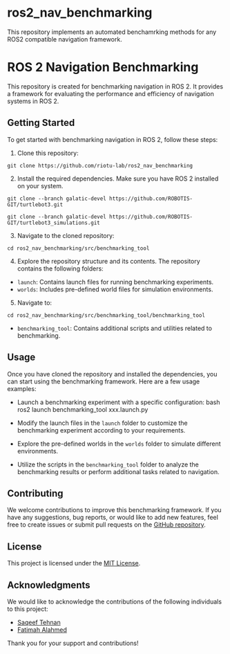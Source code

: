 # ros2_nav_benchmarking
This repository implements an automated benchamrking methods for any ROS2 compatible navigation framework.

# ROS 2 Navigation Benchmarking

This repository is created for benchmarking navigation in ROS 2. It provides a framework for evaluating the performance and efficiency of navigation systems in ROS 2.

## Getting Started

To get started with benchmarking navigation in ROS 2, follow these steps:

1. Clone this repository: 


```
git clone https://github.com/riotu-lab/ros2_nav_benchmarking
```

2. Install the required dependencies. Make sure you have ROS 2 installed on your system.
```
git clone --branch galatic-devel https://github.com/ROBOTIS-GIT/turtlebot3.git
```
```
git clone --branch galatic-devel https://github.com/ROBOTIS-GIT/turtlebot3_simulations.git
```

3. Navigate to the cloned repository:

```
cd ros2_nav_benchmarking/src/benchmarking_tool
```

4. Explore the repository structure and its contents. The repository contains the following folders:

- `launch`: Contains launch files for running benchmarking experiments.
- `worlds`: Includes pre-defined world files for simulation environments.

5. Navigate to:
```
cd ros2_nav_benchmarking/src/benchmarking_tool/benchmarking_tool
```
- `benchmarking_tool`: Contains additional scripts and utilities related to benchmarking.

## Usage

Once you have cloned the repository and installed the dependencies, you can start using the benchmarking framework. Here are a few usage examples:

- Launch a benchmarking experiment with a specific configuration:
bash
ros2 launch benchmarking_tool xxx.launch.py


- Modify the launch files in the `launch` folder to customize the benchmarking experiment according to your requirements.

- Explore the pre-defined worlds in the `worlds` folder to simulate different environments.

- Utilize the scripts in the `benchmarking_tool` folder to analyze the benchmarking results or perform additional tasks related to navigation.

## Contributing

We welcome contributions to improve this benchmarking framework. If you have any suggestions, bug reports, or would like to add new features, feel free to create issues or submit pull requests on the [GitHub repository](https://github.com/riotu-lab/ros2_nav_benchmarking).


## License

This project is licensed under the [MIT License](LICENSE).

## Acknowledgments

We would like to acknowledge the contributions of the following individuals to this project:

- [Saqeef Tehnan](https://github.com/saqeeftehnan)
- [Fatimah Alahmed](https://github.com/Fatimah-Alahmed)

Thank you for your support and contributions!
